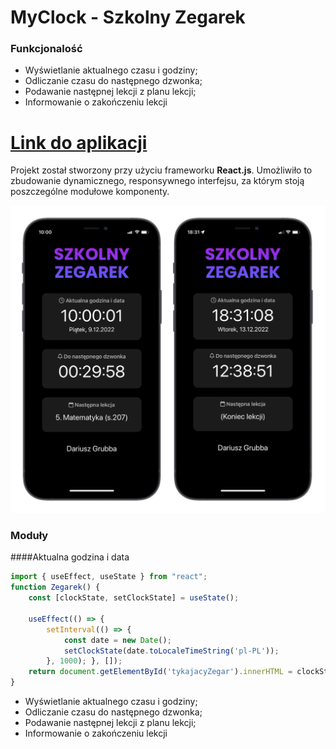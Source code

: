 # MyClock - Szkolny Zegarek

### Funkcjonalość 

- Wyświetlanie aktualnego czasu i godziny;
- Odliczanie czasu do następnego dzwonka;
- Podawanie następnej lekcji z planu lekcji;
- Informowanie o zakończeniu lekcji

# [Link do aplikacji](https://myclock-three.vercel.app/ "Link do aplikacji")
<!-- ![szkolny_zegarek](https://github.com/dariusz-grubba/myclock/blob/013b001a82cd7769e8d32d76f96e154b90ea2de4/public/logo.png) -->

Projekt został stworzony przy użyciu frameworku **React.js**. Umożliwiło to zbudowanie dynamicznego, responsywnego interfejsu, za którym stoją poszczególne modułowe komponenty.

![zdjecia](https://github.com/dariusz-grubba/myclock/blob/4e725a158b446462f530cf6842cecdeacf2b74e2/public/phones.png)

### Moduły

####Aktualna godzina i data

```javascript
import { useEffect, useState } from "react"; 
function Zegarek() {
    const [clockState, setClockState] = useState();

    useEffect(() => {
        setInterval(() => {
            const date = new Date();
            setClockState(date.toLocaleTimeString('pl-PL'));
        }, 1000); }, []);
    return document.getElementById('tykajacyZegar').innerHTML = clockState
}
```

- Wyświetlanie aktualnego czasu i godziny;
- Odliczanie czasu do następnego dzwonka;
- Podawanie następnej lekcji z planu lekcji;
- Informowanie o zakończeniu lekcji
